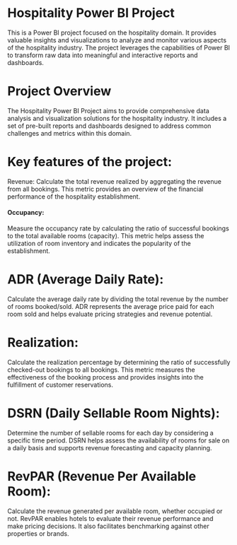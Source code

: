 # Hospitality Power BI Project
This is a Power BI project focused on the hospitality domain. It provides valuable insights and visualizations to analyze and monitor various aspects of the hospitality industry. The project leverages the capabilities of Power BI to transform raw data into meaningful and interactive reports and dashboards.

# Project Overview
The Hospitality Power BI Project aims to provide comprehensive data analysis and visualization solutions for the hospitality industry. It includes a set of pre-built reports and dashboards designed to address common challenges and metrics within this domain.

# Key features of the project:
Revenue: Calculate the total revenue realized by aggregating the revenue from all bookings. This metric provides an overview of the financial performance of the hospitality establishment.

#### Occupancy: 
Measure the occupancy rate by calculating the ratio of successful bookings to the total available rooms (capacity). This metric helps assess the utilization of room inventory and indicates the popularity of the establishment.

# ADR (Average Daily Rate): 
Calculate the average daily rate by dividing the total revenue by the number of rooms booked/sold. ADR represents the average price paid for each room sold and helps evaluate pricing strategies and revenue potential.

# Realization: 
Calculate the realization percentage by determining the ratio of successfully checked-out bookings to all bookings. This metric measures the effectiveness of the booking process and provides insights into the fulfillment of customer reservations.

# DSRN (Daily Sellable Room Nights): 
Determine the number of sellable rooms for each day by considering a specific time period. DSRN helps assess the availability of rooms for sale on a daily basis and supports revenue forecasting and capacity planning.

# RevPAR (Revenue Per Available Room): 
Calculate the revenue generated per available room, whether occupied or not. RevPAR enables hotels to evaluate their revenue performance and make pricing decisions. It also facilitates benchmarking against other properties or brands.
